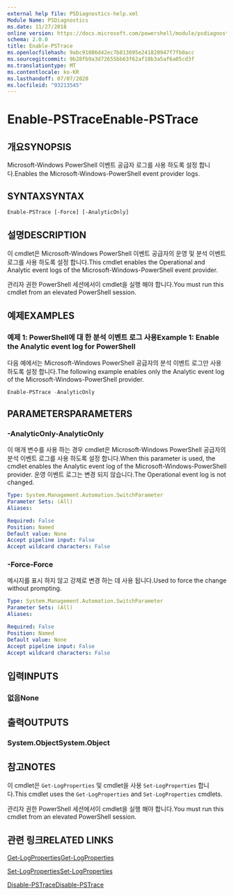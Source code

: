 ```yaml
---
external help file: PSDiagnostics-help.xml
Module Name: PSDiagnostics
ms.date: 11/27/2018
online version: https://docs.microsoft.com/powershell/module/psdiagnostics/enable-pstrace?view=powershell-5.1&WT.mc_id=ps-gethelp
schema: 2.0.0
title: Enable-PSTrace
ms.openlocfilehash: 9abc91086d42ec7b813695e241820947f7fb0acc
ms.sourcegitcommit: 9b28fb9a3d72655bb63f62af18b3a5af6a05cd3f
ms.translationtype: MT
ms.contentlocale: ko-KR
ms.lasthandoff: 07/07/2020
ms.locfileid: "93213545"
---
```

# <span data-ttu-id="20599-102">Enable-PSTrace</span><span class="sxs-lookup"><span data-stu-id="20599-102">Enable-PSTrace</span></span>

## <span data-ttu-id="20599-103">개요</span><span class="sxs-lookup"><span data-stu-id="20599-103">SYNOPSIS</span></span>
<span data-ttu-id="20599-104">Microsoft-Windows PowerShell 이벤트 공급자 로그를 사용 하도록 설정 합니다.</span><span class="sxs-lookup"><span data-stu-id="20599-104">Enables the Microsoft-Windows-PowerShell event provider logs.</span></span>

## <span data-ttu-id="20599-105">SYNTAX</span><span class="sxs-lookup"><span data-stu-id="20599-105">SYNTAX</span></span>

```
Enable-PSTrace [-Force] [-AnalyticOnly]
```

## <span data-ttu-id="20599-106">설명</span><span class="sxs-lookup"><span data-stu-id="20599-106">DESCRIPTION</span></span>

<span data-ttu-id="20599-107">이 cmdlet은 Microsoft-Windows PowerShell 이벤트 공급자의 운영 및 분석 이벤트 로그를 사용 하도록 설정 합니다.</span><span class="sxs-lookup"><span data-stu-id="20599-107">This cmdlet enables the Operational and Analytic event logs of the Microsoft-Windows-PowerShell event provider.</span></span>

<span data-ttu-id="20599-108">관리자 권한 PowerShell 세션에서이 cmdlet을 실행 해야 합니다.</span><span class="sxs-lookup"><span data-stu-id="20599-108">You must run this cmdlet from an elevated PowerShell session.</span></span>

## <span data-ttu-id="20599-109">예제</span><span class="sxs-lookup"><span data-stu-id="20599-109">EXAMPLES</span></span>

### <span data-ttu-id="20599-110">예제 1: PowerShell에 대 한 분석 이벤트 로그 사용</span><span class="sxs-lookup"><span data-stu-id="20599-110">Example 1: Enable the Analytic event log for PowerShell</span></span>

<span data-ttu-id="20599-111">다음 예에서는 Microsoft-Windows PowerShell 공급자의 분석 이벤트 로그만 사용 하도록 설정 합니다.</span><span class="sxs-lookup"><span data-stu-id="20599-111">The following example enables only the Analytic event log of the Microsoft-Windows-PowerShell provider.</span></span>

```powershell
Enable-PSTrace -AnalyticOnly
```

## <span data-ttu-id="20599-112">PARAMETERS</span><span class="sxs-lookup"><span data-stu-id="20599-112">PARAMETERS</span></span>

### <span data-ttu-id="20599-113">-AnalyticOnly</span><span class="sxs-lookup"><span data-stu-id="20599-113">-AnalyticOnly</span></span>

<span data-ttu-id="20599-114">이 매개 변수를 사용 하는 경우 cmdlet은 Microsoft-Windows PowerShell 공급자의 분석 이벤트 로그를 사용 하도록 설정 합니다.</span><span class="sxs-lookup"><span data-stu-id="20599-114">When this parameter is used, the cmdlet enables the Analytic event log of the Microsoft-Windows-PowerShell provider.</span></span> <span data-ttu-id="20599-115">운영 이벤트 로그는 변경 되지 않습니다.</span><span class="sxs-lookup"><span data-stu-id="20599-115">The Operational event log is not changed.</span></span>

```yaml
Type: System.Management.Automation.SwitchParameter
Parameter Sets: (All)
Aliases:

Required: False
Position: Named
Default value: None
Accept pipeline input: False
Accept wildcard characters: False
```

### <span data-ttu-id="20599-116">-Force</span><span class="sxs-lookup"><span data-stu-id="20599-116">-Force</span></span>

<span data-ttu-id="20599-117">메시지를 표시 하지 않고 강제로 변경 하는 데 사용 됩니다.</span><span class="sxs-lookup"><span data-stu-id="20599-117">Used to force the change without prompting.</span></span>

```yaml
Type: System.Management.Automation.SwitchParameter
Parameter Sets: (All)
Aliases:

Required: False
Position: Named
Default value: None
Accept pipeline input: False
Accept wildcard characters: False
```

## <span data-ttu-id="20599-118">입력</span><span class="sxs-lookup"><span data-stu-id="20599-118">INPUTS</span></span>

### <span data-ttu-id="20599-119">없음</span><span class="sxs-lookup"><span data-stu-id="20599-119">None</span></span>

## <span data-ttu-id="20599-120">출력</span><span class="sxs-lookup"><span data-stu-id="20599-120">OUTPUTS</span></span>

### <span data-ttu-id="20599-121">System.Object</span><span class="sxs-lookup"><span data-stu-id="20599-121">System.Object</span></span>

## <span data-ttu-id="20599-122">참고</span><span class="sxs-lookup"><span data-stu-id="20599-122">NOTES</span></span>

<span data-ttu-id="20599-123">이 cmdlet은 `Get-LogProperties` 및 cmdlet을 사용 `Set-LogProperties` 합니다.</span><span class="sxs-lookup"><span data-stu-id="20599-123">This cmdlet uses the `Get-LogProperties` and `Set-LogProperties` cmdlets.</span></span>

<span data-ttu-id="20599-124">관리자 권한 PowerShell 세션에서이 cmdlet을 실행 해야 합니다.</span><span class="sxs-lookup"><span data-stu-id="20599-124">You must run this cmdlet from an elevated PowerShell session.</span></span>

## <span data-ttu-id="20599-125">관련 링크</span><span class="sxs-lookup"><span data-stu-id="20599-125">RELATED LINKS</span></span>

[<span data-ttu-id="20599-126">Get-LogProperties</span><span class="sxs-lookup"><span data-stu-id="20599-126">Get-LogProperties</span></span>](Get-LogProperties.md)

[<span data-ttu-id="20599-127">Set-LogProperties</span><span class="sxs-lookup"><span data-stu-id="20599-127">Set-LogProperties</span></span>](Set-LogProperties.md)

[<span data-ttu-id="20599-128">Disable-PSTrace</span><span class="sxs-lookup"><span data-stu-id="20599-128">Disable-PSTrace</span></span>](Disable-PSTrace.md)
